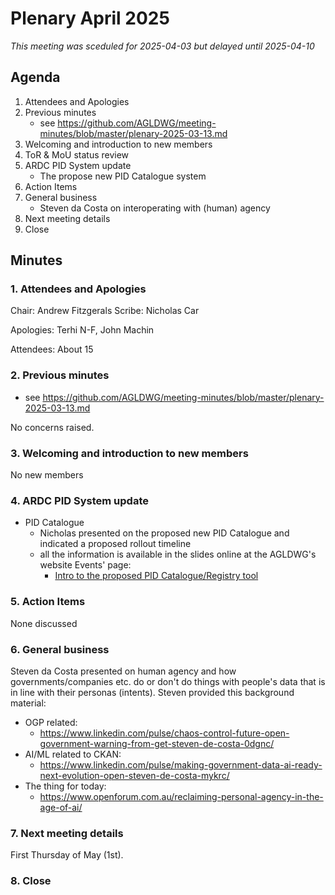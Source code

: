 # Plenary April 2025

_This meeting was sceduled for 2025-04-03 but delayed until 2025-04-10_

## Agenda

1. Attendees and Apologies
2. Previous minutes
   * see https://github.com/AGLDWG/meeting-minutes/blob/master/plenary-2025-03-13.md
3. Welcoming and introduction to new members
4. ToR & MoU status review
5. ARDC PID System update
   * The propose new PID Catalogue system
6. Action Items
7. General business
    * Steven da Costa on interoperating with (human) agency
8. Next meeting details
9. Close

## Minutes

### 1. Attendees and Apologies

Chair: Andrew Fitzgerals
Scribe: Nicholas Car

Apologies: Terhi N-F, John Machin

Attendees: About 15

### 2. Previous minutes

* see https://github.com/AGLDWG/meeting-minutes/blob/master/plenary-2025-03-13.md

No concerns raised.
     
### 3. Welcoming and introduction to new members

No new members

### 4. ARDC PID System update

* PID Catalogue
    * Nicholas presented on the proposed new PID Catalogue and indicated a proposed rollout timeline
    * all the information is available in the slides online at the AGLDWG's website Events' page:
        * [Intro to the proposed PID Catalogue/Registry tool](http://www.linked.data.gov.au/prez/2025-04-10%20-%20AGLDWG%20PID%20Register%20Intro.pdf)

### 5. Action Items

None discussed

### 6. General business

Steven da Costa presented on human agency and how governments/companies etc. do or don't do things with people's data that is in line with their personas (intents). Steven provided this background material:

* OGP related:
    * https://www.linkedin.com/pulse/chaos-control-future-open-government-warning-from-get-steven-de-costa-0dgnc/
* AI/ML related to CKAN:
    * https://www.linkedin.com/pulse/making-government-data-ai-ready-next-evolution-open-steven-de-costa-mykrc/
* The thing for today:
    * https://www.openforum.com.au/reclaiming-personal-agency-in-the-age-of-ai/

### 7. Next meeting details

First Thursday of May (1st). 

### 8. Close
